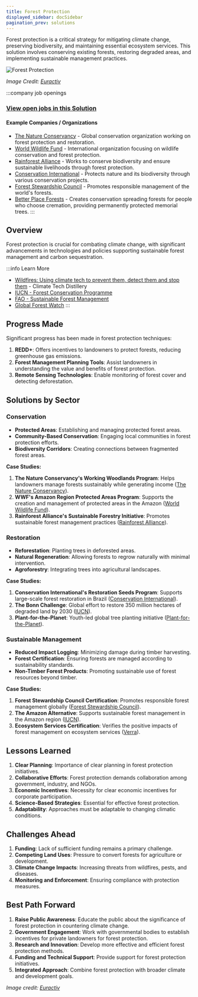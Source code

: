 ```yaml
---
title: Forest Protection
displayed_sidebar: docSidebar
pagination_prev: solutions
---
```


Forest protection is a critical strategy for mitigating climate change, preserving biodiversity, and maintaining essential ecosystem services. This solution involves conserving existing forests, restoring degraded areas, and implementing sustainable management practices.

![Forest Protection](../static/img/forest-protection.jpg)

*Image Credit: [Euractiv](https://www.euractiv.com/section/energy-environment/opinion/seven-steps-to-curb-deforestation-and-enhance-forest-protection-looking-beyond-eu-only-solutions/)*

:::company job openings
### [View open jobs in this Solution](https://climatebase.org/jobs?l=&q=&drawdown_solutions=Forest+Protection)
#### Example Companies / Organizations
- [The Nature Conservancy](https://www.nature.org/) - Global conservation organization working on forest protection and restoration.
- [World Wildlife Fund](https://www.worldwildlife.org/) - International organization focusing on wildlife conservation and forest protection.
- [Rainforest Alliance](https://www.rainforest-alliance.org/) - Works to conserve biodiversity and ensure sustainable livelihoods through forest protection.
- [Conservation International](https://www.conservation.org/) - Protects nature and its biodiversity through various conservation projects.
- [Forest Stewardship Council](https://fsc.org/) - Promotes responsible management of the world's forests.
- [Better Place Forests](https://www.betterplaceforests.com) - Creates conservation spreading forests for people who choose cremation, providing permanently protected memorial trees.
:::

## Overview

Forest protection is crucial for combating climate change, with significant advancements in technologies and policies supporting sustainable forest management and carbon sequestration.

:::info Learn More
- [Wildfires: Using climate tech to prevent them, detect them and stop them](https://www.climatetechdistillery.com/p/20-wildfires) - Climate Tech Distillery
- [IUCN - Forest Conservation Programme](https://www.iucn.org/theme/forests)
- [FAO - Sustainable Forest Management](http://www.fao.org/forestry/sfm/en/)
- [Global Forest Watch](https://www.globalforestwatch.org/)
:::

## Progress Made

Significant progress has been made in forest protection techniques:

1. **REDD+**: Offers incentives to landowners to protect forests, reducing greenhouse gas emissions.
2. **Forest Management Planning Tools**: Assist landowners in understanding the value and benefits of forest protection.
3. **Remote Sensing Technologies**: Enable monitoring of forest cover and detecting deforestation.

## Solutions by Sector

### Conservation
- **Protected Areas**: Establishing and managing protected forest areas.
- **Community-Based Conservation**: Engaging local communities in forest protection efforts.
- **Biodiversity Corridors**: Creating connections between fragmented forest areas.

**Case Studies:**
1. **The Nature Conservancy's Working Woodlands Program**: Helps landowners manage forests sustainably while generating income ([The Nature Conservancy](https://www.nature.org/)).
2. **WWF's Amazon Region Protected Areas Program**: Supports the creation and management of protected areas in the Amazon ([World Wildlife Fund](https://www.worldwildlife.org/)).
3. **Rainforest Alliance's Sustainable Forestry Initiative**: Promotes sustainable forest management practices ([Rainforest Alliance](https://www.rainforest-alliance.org/)).

### Restoration
- **Reforestation**: Planting trees in deforested areas.
- **Natural Regeneration**: Allowing forests to regrow naturally with minimal intervention.
- **Agroforestry**: Integrating trees into agricultural landscapes.

**Case Studies:**
1. **Conservation International's Restoration Seeds Program**: Supports large-scale forest restoration in Brazil ([Conservation International](https://www.conservation.org/)).
2. **The Bonn Challenge**: Global effort to restore 350 million hectares of degraded land by 2030 ([IUCN](https://www.iucn.org/theme/forests/our-work/forest-landscape-restoration/bonn-challenge)).
3. **Plant-for-the-Planet**: Youth-led global tree planting initiative ([Plant-for-the-Planet](https://www.plant-for-the-planet.org/)).

### Sustainable Management
- **Reduced Impact Logging**: Minimizing damage during timber harvesting.
- **Forest Certification**: Ensuring forests are managed according to sustainability standards.
- **Non-Timber Forest Products**: Promoting sustainable use of forest resources beyond timber.

**Case Studies:**
1. **Forest Stewardship Council Certification**: Promotes responsible forest management globally ([Forest Stewardship Council](https://fsc.org/)).
2. **The Amazon Alternative**: Supports sustainable forest management in the Amazon region ([IUCN](https://www.iucn.org/regions/south-america/our-work/amazon-alternative)).
3. **Ecosystem Services Certification**: Verifies the positive impacts of forest management on ecosystem services ([Verra](https://verra.org/project/ccbs-program/)).

## Lessons Learned

1. **Clear Planning**: Importance of clear planning in forest protection initiatives.
2. **Collaborative Efforts**: Forest protection demands collaboration among government, industry, and NGOs.
3. **Economic Incentives**: Necessity for clear economic incentives for corporate participation.
4. **Science-Based Strategies**: Essential for effective forest protection.
5. **Adaptability**: Approaches must be adaptable to changing climatic conditions.

## Challenges Ahead

1. **Funding**: Lack of sufficient funding remains a primary challenge.
2. **Competing Land Uses**: Pressure to convert forests for agriculture or development.
3. **Climate Change Impacts**: Increasing threats from wildfires, pests, and diseases.
4. **Monitoring and Enforcement**: Ensuring compliance with protection measures.

## Best Path Forward

1. **Raise Public Awareness**: Educate the public about the significance of forest protection in countering climate change.
2. **Government Engagement**: Work with governmental bodies to establish incentives for private landowners for forest protection.
3. **Research and Innovation**: Develop more effective and efficient forest protection methods.
4. **Funding and Technical Support**: Provide support for forest protection initiatives.
5. **Integrated Approach**: Combine forest protection with broader climate and development goals.

*Image credit: [Euractiv](https://www.euractiv.com/section/energy-environment/opinion/seven-steps-to-curb-deforestation-and-enhance-forest-protection-looking-beyond-eu-only-solutions/)*
